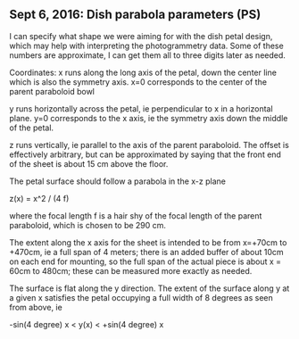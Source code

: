 ## Sept 6, 2016: Dish parabola parameters (PS)

I can specify what shape we were aiming for with the dish petal design, which may help with interpreting the photogrammetry data.  Some of these numbers are approximate, I can get them all to three digits later as needed.

Coordinates: x runs along the long axis of the petal, down the center line which is also the symmetry axis.  x=0 corresponds to the center of the parent paraboloid bowl

y runs horizontally across the petal, ie perpendicular to x in a horizontal plane.  y=0 corresponds to the x axis, ie the symmetry axis down the middle of the petal.

z runs vertically, ie parallel to the axis of the parent paraboloid.  The offset is effectively arbitrary, but can be approximated by saying that the front end of the sheet is about 15 cm above the
floor.

The petal surface should follow a parabola in the x-z plane

z(x) = x^2 / (4 f)

where the focal length f is a hair shy of the focal length of the parent paraboloid, which is chosen to be 290 cm.

The extent along the x axis for the sheet is intended to be from x=+70cm to +470cm, ie a full span of 4 meters; there is an added buffer of about 10cm on each end for mounting, so the full span of the actual piece is about x = 60cm to 480cm; these can be measured more exactly as needed.

The surface is flat along the y direction.  The extent of the surface along y at a given x satisfies the petal occupying a full width of 8 degrees as seen from above, ie

-sin(4 degree) x < y(x) < +sin(4 degree) x
